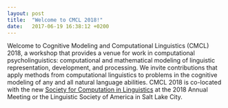 ```yaml
---
layout: post
title:  "Welcome to CMCL 2018!"
date:   2017-06-19 16:38:12 +0200
---
```


Welcome to Cognitive Modeling and Computational Linguistics (CMCL) 2018,
a workshop that provides a venue for work in computational
psycholinguistics: computational and mathematical modeling of linguistic
representation, development, and processing. We invite contributions that apply methods from computational linguistics to problems in the cognitive modeling of any and all natural language abilities. CMCL 2018 is co-located with the new [Society for Computation in Linguistics](http://blogs.umass.edu/scil/scil-2018/scil-2018-call-for-papers/) at the 2018 Annual Meeting or the Linguistic Society of America in Salt Lake City.
